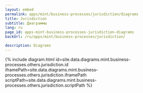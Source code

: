 ```yaml
---
layout: embed
permalink: apps/mint/business-processes/jurisdiction/diagrams
title: Jurisdiction
subtitle: Диаграммы
lang: ru
page_id: apps-mint-business-processes-jurisdiction-diagrams
backUrl: /ru/apps/mint/business-processes/jurisdiction/

description: Diagrams
---
```

{% include diagram.html id=site.data.diagrams.mint.business-processes.others.jurisdiction.id iframePath=site.data.diagrams.mint.business-processes.others.jurisdiction.iframePath scriptPath=site.data.diagrams.mint.business-processes.others.jurisdiction.scriptPath %}